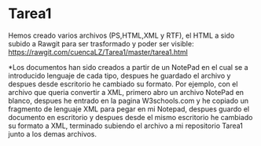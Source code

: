 # Tarea1
Hemos creado varios archivos (PS,HTML,XML y RTF), el HTML a sido subido a Rawgit para ser trasformado y poder ser visible:
https://rawgit.com/cuencaLZ/Tarea1/master/tarea1.html

*Los documentos han sido creados a partir de un NotePad en el cual se a introducido lenguaje de cada tipo, despues he guardado el archivo y despues desde escritorio he cambiado su formato. Por ejemplo, con el archivo que queria convertir a XML, primero  abro un archivo NotePad en blanco, despues he entrado en la pagina W3schools.com y he copiado un fragmento de lenguaje XML para pegar en mi Notepad, despues guardo el documento en escritorio y despues desde el mismo escritorio he cambiado su formato a XML, terminado subiendo el archivo a mi repositorio Tarea1 junto a los demas archivos.
